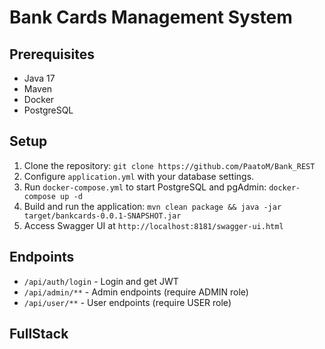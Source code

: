 # Bank Cards Management System

## Prerequisites
- Java 17
- Maven
- Docker
- PostgreSQL

## Setup
1. Clone the repository: `git clone https://github.com/PaatoM/Bank_REST`
2. Configure `application.yml` with your database settings.
3. Run `docker-compose.yml` to start PostgreSQL and pgAdmin: `docker-compose up -d`
4. Build and run the application:
`mvn clean package && java -jar target/bankcards-0.0.1-SNAPSHOT.jar`
5. Access Swagger UI at `http://localhost:8181/swagger-ui.html`

## Endpoints
- `/api/auth/login` - Login and get JWT
- `/api/admin/**` - Admin endpoints (require ADMIN role)
- `/api/user/**` - User endpoints (require USER role)

## FullStack